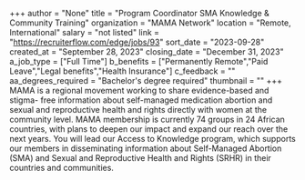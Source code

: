 +++
author = "None"
title = "Program Coordinator SMA Knowledge & Community Training"
organization = "MAMA Network"
location = "Remote, International"
salary = "not listed"
link = "https://recruiterflow.com/edge/jobs/93"
sort_date = "2023-09-28"
created_at = "September 28, 2023"
closing_date = "December 31, 2023"
a_job_type = ["Full Time"]
b_benefits = ["Permanently Remote","Paid Leave","Legal benefits","Health Insurance"]
c_feedback = ""
aa_degrees_required = "Bachelor's degree required"
thumbnail = ""
+++
MAMA is a regional  movement working  to  share evidence-based   and   stigma- free information about self-managed medication abortion and sexual and reproductive health and rights directly with women at the community level. MAMA membership is currently 74 groups in 24 African countries, with plans to deepen our impact and expand our reach over the next years.  You will lead our Access to Knowledge program, which supports our members in disseminating information about Self-Managed Abortion (SMA) and Sexual and Reproductive Health and Rights  (SRHR) in their countries and communities. 